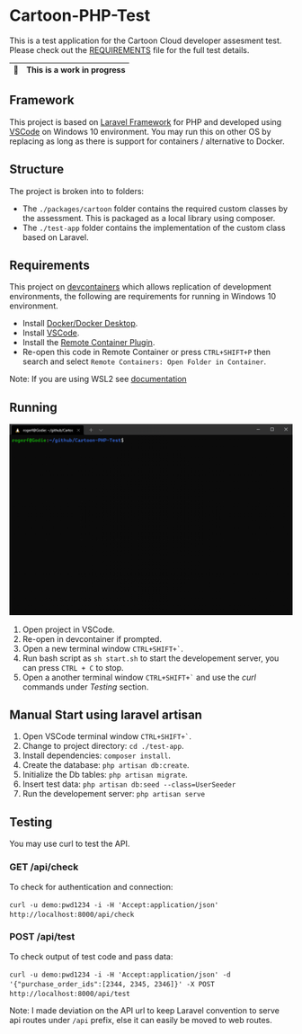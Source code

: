 # Cartoon-PHP-Test

This is a test application for the Cartoon Cloud developer assesment test.
Please check out the [REQUIREMENTS](./REQUIREMENTS.md) file for the full test details.

| :memo:        | This is a work in progress |
|---------------|:---------------------------|

## Framework

This project is based on [Laravel Framework](https://laravel.com/) for PHP and developed using [VSCode](https://code.visualstudio.com/) on Windows 10 environment. You may run this on other OS by replacing as long as there is support for containers / alternative to Docker.

## Structure

The project is broken into to folders:

* The ``./packages/cartoon`` folder contains the required custom classes by the assessment. This is packaged as a local library using composer.
* The ``./test-app`` folder contains the implementation of the custom class based on Laravel.

## Requirements

This project on [devcontainers](https://code.visualstudio.com/docs/remote/containers) which allows replication of development environments, the following are requirements for running in Windows 10 environment.

* Install [Docker/Docker Desktop](https://www.docker.com/products/docker-desktop).
* Install [VSCode](https://code.visualstudio.com/).
* Install the [Remote Container Plugin](https://marketplace.visualstudio.com/items?itemName=ms-vscode-remote.remote-containers).
* Re-open this code in Remote Container or press ``CTRL+SHIFT+P`` then search and select ``Remote Containers: Open Folder in Container``.

Note: If you are using WSL2 see [documentation](https://docs.docker.com/desktop/windows/wsl/)

## Running

![Demonstration](cartoon-test.gif)

1. Open project in VSCode.
2. Re-open in devcontainer if prompted.
3. Open a new terminal window `` CTRL+SHIFT+` ``.
4. Run bash script as ``sh start.sh`` to start the developement server, you can press ``CTRL + C`` to stop.
5. Open a another terminal window `` CTRL+SHIFT+` `` and use the *curl* commands under *Testing* section.

## Manual Start using laravel artisan

1. Open VSCode terminal window `` CTRL+SHIFT+` ``.
2. Change to project directory: ``cd ./test-app``.
3. Install dependencies: ``composer install``.
4. Create the database: ``php artisan db:create``.
5. Initialize the Db tables: ``php artisan migrate``.
6. Insert test data: ``php artisan db:seed --class=UserSeeder``
7. Run the developement server: ``php artisan serve``

## Testing

You may use curl to test the API.

### GET /api/check

To check for authentication and connection:

``curl -u demo:pwd1234 -i -H 'Accept:application/json' http://localhost:8000/api/check``

### POST /api/test

To check output of test code and pass data:

``curl -u demo:pwd1234 -i -H 'Accept:application/json' -d '{"purchase_order_ids":[2344, 2345, 2346]}' -X POST http://localhost:8000/api/test``

Note: I made deviation on the API url to keep Laravel convention to serve api routes under ``/api`` prefix, else it can easily be moved to web routes.
